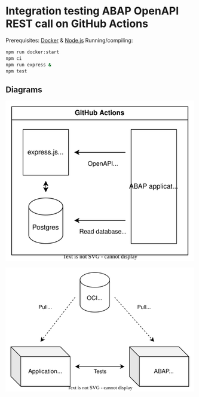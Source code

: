 # Integration testing ABAP OpenAPI REST call on GitHub Actions

Prerequisites: [Docker](https://www.docker.com) & [Node.js](https://nodejs.org/en)
Running/compiling:

```bash
npm run docker:start
npm ci
npm run express &
npm test
```

## Diagrams

![overview](/diagrams/overview.drawio.svg)

![alternatives](/diagrams/alternatives.drawio.svg)